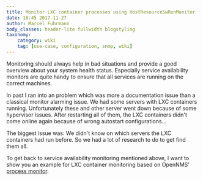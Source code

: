 ```yaml
---
title: Monitor LXC container processes using HostResourceSwRunMonitor
date: 18:45 2017-11-27
author: Marcel Fuhrmann
body_classes: header-lite fullwidth blogstyling
taxonomy:
    category: wiki
    tag: [use-case, configuration, snmp, wiki]
---
```



Monitoring should always help in bad situations and provide a good overview about your system health status.
Especially service availability monitors are quite handy to ensure that all services are running on the correct machines.

In past I ran into an problem which was more a documentation issue than a classical monitor alarming issue.
We had some servers with LXC containers running.
Unfortunately these and other server went down because of some hypervisor issues.
After restarting all of them, the LXC containers didn't come online again because of wrong autostart configurations...

The biggest issue was:
We didn't know on which servers the LXC containers had run before.
So we had a lot of research to do to get find them all.

To get back to service availability monitoring mentioned above, I want to show you an example for LXC container monitoring based on OpenNMS' [process monitor](https://opennms.org/en/blog/2017-05-09-process-monitoring-snmp).
